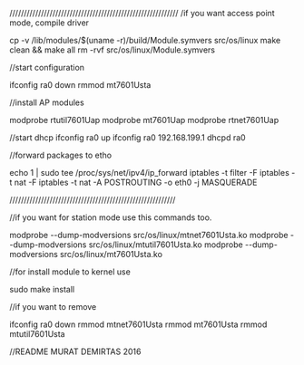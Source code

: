 ///////////////////////////////////////////////////////////
/if you want access point mode, compile driver

cp -v /lib/modules/$(uname -r)/build/Module.symvers src/os/linux
make clean && make all 
rm -rvf src/os/linux/Module.symvers


//start configuration

ifconfig ra0 down
rmmod mt7601Usta

//install AP modules

modprobe rtutil7601Uap
modprobe mt7601Uap
modprobe rtnet7601Uap

//start dhcp
ifconfig ra0 up
ifconfig ra0 192.168.199.1
dhcpd ra0

//forward packages to etho

echo 1 | sudo tee /proc/sys/net/ipv4/ip_forward
iptables -t filter -F
iptables -t nat -F
iptables -t nat -A POSTROUTING -o eth0 -j MASQUERADE


//////////////////////////////////////////////////////////

//if you want for station mode use this commands too.

modprobe --dump-modversions src/os/linux/mtnet7601Usta.ko
modprobe --dump-modversions src/os/linux/mtutil7601Usta.ko
modprobe --dump-modversions src/os/linux/mt7601Usta.ko


//for install module to kernel use

sudo make install

//if you want to remove 

ifconfig ra0 down
rmmod mtnet7601Usta
rmmod mt7601Usta
rmmod mtutil7601Usta



//README
MURAT DEMIRTAS 2016

